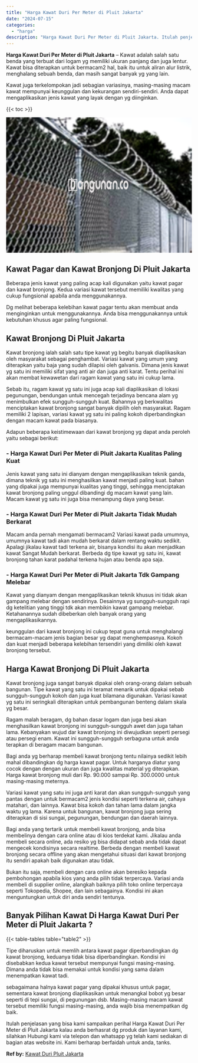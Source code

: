 ```yaml
---
title: "Harga Kawat Duri Per Meter di Pluit Jakarta"
date: "2024-07-15"
categories: 
  - "harga"
description: "Harga Kawat Duri Per Meter di Pluit Jakarta. Itulah penjelasan yang bisa kami sampaikan perihal Harga Kawat Duri Per Meter di Pluit Jakarta kalau anda berhas..."
---
```


**Harga Kawat Duri Per Meter di Pluit Jakarta** – Kawat adalah salah satu benda yang terbuat dari logam yg memiliki ukuran panjang dan juga lentur. Kawat bisa diterapkan untuk bermacam2 hal, baik itu untuk aliran alur listrik, menghalang sebuah benda, dan masih sangat banyak yg yang lain.

Kawat juga terkelompokan jadi sebagian variasinya, masing-masing macam kawat mempunyai keunggulan dan kekurangan sendiri-sendiri. Anda dapat mengaplikasikan jenis kawat yang layak dengan yg diinginkan.

{{< toc >}}

![Harga Kawat Duri Per Meter di Pluit Jakarta](/images/jual-kawat-murah05.png)

## Kawat Pagar dan Kawat Bronjong Di Pluit Jakarta

Beberapa jenis kawat yang paling acap kali digunakan yaitu kawat pagar dan kawat bronjong. Kedua variasi kawat tersebut memiliki kwalitas yang cukup fungsional apabila anda menggunakannya.

Dg melihat beberapa kelebihan kawat pagar tentu akan membuat anda menginginkan untuk menggunakannya. Anda bisa menggunakannya untuk kebutuhan khusus agar paling fungsional.

## Kawat Bronjong Di Pluit Jakarta

Kawat bronjong ialah salah satu tipe kawat yg begitu banyak diaplikasikan oleh masyarakat sebagai penghambat. Variasi kawat yang umum yang diterapkan yaitu baja yang sudah dilapisi oleh galvanis. Dimana jenis kawat yg satu ini memiliki sifat yang anti air dan juga anti karat. Tentu perihal ini akan membat kewawetan dari ragam kawat yang satu ini cukup lama.

Sebab itu, ragam kawat yg satu ini juga acap kali diaplikasikan di lokasi pegunungan, bendungan untuk mencegah terjadinya bencana alam yg menimbulkan efek sungguh-sungguh kuat. Bahannya yg berkwalitas menciptakan kawat bronjong sangat banyak dipilih oleh masyarakat. Ragam memiliki 2 lapisan, variasi kawat yg satu ini paling kokoh diperbandingkan dengan macam kawat pada biasanya.

Adapun beberapa keistimewaan dari kawat bronjong yg dapat anda peroleh yaitu sebagai berikut:

### \- Harga Kawat Duri Per Meter di Pluit Jakarta Kualitas Paling Kuat

Jenis kawat yang satu ini dianyam dengan mengaplikasikan teknik ganda, dimana teknik yg satu ini menghasilkan kawat menjadi paling kuat. bahan yang dipakai juga mempunyai kualitas yang tinggi, sehingga menciptakan kawat bronjong paling unggul dibandingi dg macam kawat yang lain. Macam kawat yg satu ini juga bisa menampung daya yang besar.

### \- Harga Kawat Duri Per Meter di Pluit Jakarta Tidak Mudah Berkarat

Macam anda pernah mengamati bermacam2 Variasi kawat pada umumnya, umumnya kawat tadi akan mudah berkarat dalam rentang waktu sedikit. Apalagi jikalau kawat tadi terkena air, bisanya kondisi itu akan menjadikan kawat Sangat Mudah berkarat. Berbeda dg tipe kawat yg satu ini, kawat bronjong tahan karat padahal terkena hujan atau benda apa saja.

### \- Harga Kawat Duri Per Meter di Pluit Jakarta Tdk Gampang Melebar

Kawat yang dianyam dengan mengaplikasikan teknik khusus ini tidak akan gampang melebar dengan sendirinya. Desainnya yg sungguh-sungguh rapi dg ketelitian yang tinggi tdk akan membikin kawat gampang melebar. Ketahanannya sudah dibeberkan oleh banyak orang yang mengaplikasikannya.

keunggulan dari kawat bronjong ini cukup tepat guna untuk menghalangi bermacam-macam jenis bagian besar yg dapat menghempasnya. Kokoh dan kuat menjadi beberapa kelebihan tersendiri yang dimiliki oleh kawat bronjong tersebut.

## Harga Kawat Bronjong Di Pluit Jakarta

Kawat bronjong juga sangat banyak dipakai oleh orang-orang dalam sebuah bangunan. Tipe kawat yang satu ini teramat menarik untuk dipakai sebab sungguh-sungguh kokoh dan juga kuat bilamana digunakan. Variasi kawat yg satu ini seringkali diterapkan untuk pembangunan benteng dalam skala yg besar.

Ragam malah beragam, dg bahan dasar logam dan juga besi akan menghasilkan kawat bronjong ini sungguh-sungguh awet dan juga tahan lama. Kebanyakan wujud dar kawat bronjong ini diwujudkan seperti persegi atau persegi enam. Kawat ini sungguh-sungguh serbaguna untuk anda terapkan di beragam macam bangunan.

Bagi anda yg berharap membeli kawat bronjong tentu nilainya sedikit lebih mahal dibandingkan dg harga kawat pagar. Untuk harganya diatur yang cocok dengan dengan ukuran dan juga kwalitas material yg diterapkan. Harga kawat bronjong muli dari Rp. 90.000 sampai Rp. 300.0000 untuk masing-masing meternya.

Variasi kawat yang satu ini juga anti karat dan akan sungguh-sungguh yang pantas dengan untuk bermacam2 jenis kondisi seperti terkena air, cahaya matahari, dan lainnya. Kawat bisa kokoh dan tahan lama dalam jangka waktu yg lama. Karena untuk bangunan, kawat bronjong juga sering diterapkan di sisi sungai, pegunungan, bendungan dan daerah lainnya.

Bagi anda yang tertarik untuk membeli kawat bronjong, anda bisa membelinya dengan cara online atau di kios terdekat kami. Jikalau anda membeli secara online, ada resiko yg bisa didapat sebab anda tidak dapat mengecek kondisinya secara realtime. Berbeda dengan membeli kawat bronjong secara offline yang akan mengetahui situasi dari kawat bronjong itu sendiri apakah baik digunakan atau tidak.

Bukan itu saja, membeli dengan cara online akan beresiko kepada pembohongan apabila kios yang anda pilih tidak terpercaya. Variasi anda membeli di supplier online, alangkah baiknya pilih toko online terpercaya seperti Tokopedia, Shopee, dan lain sebagainya. Kondisi ini akan menguntungkan untuk diri anda sendiri tentunya.

## Banyak Pilihan Kawat Di Harga Kawat Duri Per Meter di Pluit Jakarta ?

{{< table-tables table="table2" >}}

Tipe diharuskan untuk memlih antara kawat pagar diperbandingkan dg kawat bronjong, keduanya tidak bisa diperbandingkan. Kondisi ini disebabkan kedua kawat tersebut mempunyai fungsi masing-masing. Dimana anda tidak bisa memakai untuk kondisi yang sama dalam menempatkan kawat tadi.

sebagaimana halnya kawat pagar yang dipakai khusus untuk pagar, sementara kawat bronjong diaplikasikan untuk menangkal bobot yg besar seperti di tepi sungai, di pegunungan dsb. Masing-masing macam kawat tersebut memiliki fungsi masing-masing, anda wajib bisa menempatkan dg baik.

Itulah penjelasan yang bisa kami sampaikan perihal Harga Kawat Duri Per Meter di Pluit Jakarta kalau anda berhasrat dg produk dan layanan kami, silahkan Hubungi kami via telepon dan whatsapp yg telah kami sediakan di bagian atas website ini. Kami berharap berfaidah untuk anda, tanks.

**Ref by:** [Kawat Duri Pluit Jakarta](https://id.wikipedia.org/wiki/Kawat)
